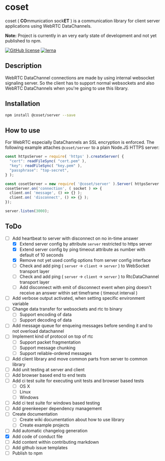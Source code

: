 # coset

coset ( **CO**mmunication sock**ET** ) is a communication library for client server applications using WebRTC DataChannels.

**Note:** Project is currently in an very early state of development and not yet published to npm.

[![GitHub license](https://img.shields.io/badge/license-MIT-green.svg)](https://github.com/Dreaded-Gnu/coset/blob/master/LICENSE.md)
[![lerna](https://img.shields.io/badge/maintained%20with-lerna-cc00ff.svg)](https://lernajs.io/)

## Description

WebRTC DataChannel connections are made by using internal websocket signaling server. So the client has to support normal websockets and also WebRTC DataChannels when you're going to use this library.

## Installation

```bash
npm install @coset/server --save
```

## How to use

For WebRTC especially DataChannels an SSL encryption is enforced. The following example attaches `@coset/server` to a plain Node.JS HTTPS server:

```js
const httpsServer = require( 'https' ).createServer( {
  "cert": readFileSync( "cert.pem" ),
  "key": readFileSync( "key.pem" ),
  "passphrase": "top-secret",
} );

const cosetServer = new require( '@coset/server' ).Server( httpsServer );
cosetServer.on('connection', ( socket ) => {
  client.on( 'message', () => {} );
  client.on( 'disconnect', () => {} );
});

server.listen(3000);
```

## ToDo

- [ ] Add heartbeat to server with disconnect on no in-time answer
  - [x] Extend server config by attribute `server` restricted to https server
  - [x] Extend server config by ping timeout attribute as number with default of 10 seconds
  - [x] Remove not yet used config options from server config interface
  - [ ] Check and add ping ( `server` -> `client` -> `server` ) to WebSocket transport layer
  - [ ] Check and add ping ( `server` -> `client` -> `server` ) to RtcDataChannel transport layer
  - [ ] Add disconnect with emit of disconnect event when ping doesn't receive an answer within set timeframe ( timeout interval )
- [ ] Add verbose output activated, when setting specific environment variable
- [ ] Change data transfer for websockets and rtc to binary
  - [ ] Support encoding of data
  - [ ] Support decoding of data
- [ ] Add message queue for enqueing messages before sending it and to not overload datachannel
- [ ] Implement kind of protocol on top of rtc
  - [ ] Support packet fragmentation
  - [ ] Support message chunking
  - [ ] Support reliable-ordered messages
- [ ] Add client library and move common parts from server to common library
- [ ] Add unit testing at server and client
- [ ] Add browser based end to end tests
- [ ] Add ci test suite for executing unit tests and browser based tests
  - [ ] OS X
  - [ ] Linux
  - [ ] Windows
- [ ] Add ci test suite for windows based testing
- [ ] Add greenkeeper dependency management
- [ ] Create documentation
  - [ ] Create wiki documentation about how to use library
  - [ ] Create example projects
- [ ] Add automatic changelog generation
- [x] Add code of conduct file
- [ ] Add content within contributing markdown
- [ ] Add github issue templates
- [ ] Publish to npm
